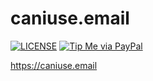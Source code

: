 # caniuse.email

[![LICENSE](https://img.shields.io/badge/license-MIT-lightgrey.svg)](https://raw.githubusercontent.com/coliff/caniuse.email/master/LICENSE)
[![Tip Me via PayPal](https://img.shields.io/badge/PayPal-tip%20me-green.svg?logo=paypal)](https://www.paypal.me/coliff)

https://caniuse.email
